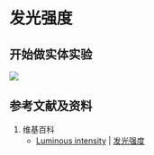 # 发光强度

## 开始做实体实验

![](/images/实验中需要的多种工具/测量出7个基本单位的数量/发光强度/1a1.jpg)

## 参考文献及资料

1. 维基百科
	- [Luminous intensity](https://en.wikipedia.org/wiki/Luminous_intensity) | [发光强度](https://zh.wikipedia.org/wiki/%E5%8F%91%E5%85%89%E5%BC%BA%E5%BA%A6)
